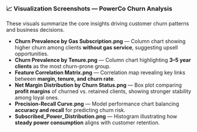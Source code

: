 ### 📈 Visualization Screenshots — PowerCo Churn Analysis  

These visuals summarize the core insights driving customer churn patterns and business decisions.

- **Churn Prevalence by Gas Subscription.png** — Column chart showing higher churn among clients **without gas service**, suggesting upsell opportunities.  
- **Churn Prevalence by Tenure.png** — Column chart highlighting **3–5 year clients** as the most churn-prone group.  
- **Feature Correlation Matrix.png** — Correlation map revealing key links between **margin, tenure, and churn rate**.  
- **Net Margin Distribution by Churn Status.png** — Box plot comparing **profit margins** of churned vs. retained clients, showing stronger stability among loyal ones.  
- **Precision-Recall Curve.png** — Model performance chart balancing **accuracy and recall** for predicting churn risk.  
- **Subscribed_Power_Distribution.png** — Histogram illustrating how **steady power consumption** aligns with customer retention.  
